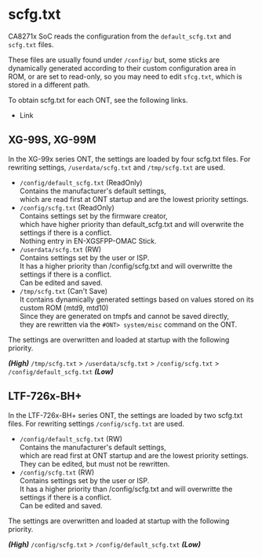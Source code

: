 # scfg.txt
CA8271x SoC reads the configuration from the `default_scfg.txt` and `scfg.txt` files.

These files are usually found under `/config/` 
but, some sticks are dynamically generated according to their custom configuration area in ROM,
or are set to read-only, so you may need to edit `sfcg.txt`, which is stored in a different path.

To obtain scfg.txt for each ONT, see the following links.

- Link

## XG-99S, XG-99M
In the XG-99x series ONT, the settings are loaded by four scfg.txt files.
For rewriting settings, `/userdata/scfg.txt` and `/tmp/scfg.txt` are used.

- `/config/default_scfg.txt`  (ReadOnly) <br>
Contains the manufacturer's default settings,<br>
which are read first at ONT startup and are the lowest priority settings.<br>
- `/config/scfg.txt` (ReadOnly)<br>
Contains settings set by the firmware creator,<br>
which have higher priority than default_scfg.txt and will overwrite the settings if there is a conflict.<br>
Nothing entry in EN-XGSFPP-OMAC Stick.<br>
- `/userdata/scfg.txt` (RW)<br>
Contains settings set by the user or ISP.<br>
It has a higher priority than /config/scfg.txt and will overwritte the settings if there is a conflict.<br>
Can be edited and saved.<br>
- `/tmp/scfg.txt` (Can't Save)<br>
It contains dynamically generated settings based on values stored on its custom ROM (mtd9, mtd10)<br>
Since they are generated on tmpfs and cannot be saved directly,<br>
they are rewritten via the `#ONT> system/misc` command on the ONT.<br>

The settings are overwritten and loaded at startup with the following priority.

***(High)*** `/tmp/scfg.txt` > `/userdata/scfg.txt` > `/config/scfg.txt` > `/config/default_scfg.txt` ***(Low)***

## LTF-726x-BH+
In the LTF-726x-BH+ series ONT, the settings are loaded by two scfg.txt files.
For rewriting settings `/config/scfg.txt` are used.

- `/config/default_scfg.txt`  (RW)<br>
Contains the manufacturer's default settings,<br>
which are read first at ONT startup and are the lowest priority settings.<br>
They can be edited, but must not be rewritten.<br>
- `/config/scfg.txt` (RW)<br>
Contains settings set by the user or ISP.<br>
It has a higher priority than /config/scfg.txt and will overwritte the settings if there is a conflict.<br>
Can be edited and saved.<br>

The settings are overwritten and loaded at startup with the following priority.

***(High)***  `/config/scfg.txt` > `/config/default_scfg.txt` ***(Low)***
